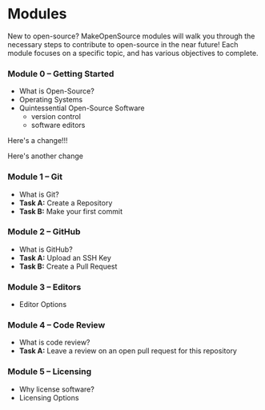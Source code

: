 # Modules
New to open-source? MakeOpenSource modules will walk you through the necessary steps to contribute to open-source in the near future! Each module focuses on a specific topic, and has various objectives to complete.

### Module 0 – Getting Started
* What is Open-Source?
* Operating Systems
* Quintessential Open-Source Software
  * version control
  * software editors

Here's a change!!!

Here's another change

### Module 1 – Git
* What is Git?
* **Task A:** Create a Repository
* **Task B:** Make your first commit

### Module 2 – GitHub
* What is GitHub?
* **Task A:** Upload an SSH Key
* **Task B:** Create a Pull Request

### Module 3 – Editors
* Editor Options

### Module 4 – Code Review
* What is code review?
* **Task A:** Leave a review on an open pull request for this repository

### Module 5 – Licensing
* Why license software?
* Licensing Options
